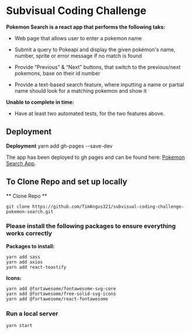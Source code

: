 # Subvisual Coding Challenge

**Pokemon Search is a react app that performs the following taks:**

- Web page that allows user to enter a pokemon name

- Submit a query to Pokeapi and display the given pokémon's name, number, sprite or error message if no match is found

- Provide “Previous” & “Next” buttons, that switch to the previous/next pokemons, base on their id number

- Provide a text-based search feature, where inputting a name or partial name should look for a matching pokemon and show it

**Unable to complete in time:**

- Have at least two automated tests, for the two features above. 

## Deployment

**Deployment**
yarn add gh-pages --save-dev

The app has been deployed to gh pages and can be found here: [Pokemon Search App](https://timangus321.github.io/subvisual-coding-challenge-pokemon-search/).

## To Clone Repo and set up locally

** Clone Repo **

```
git clone https://github.com/TimAngus321/subvisual-coding-challenge-pokemon-search.git
```

### Please install the following packages to ensure everything works correctly

**Packages to install:**
```
yarn add sass
yarn add axios
yarn add react-toastify
```

**Icons:**
```
yarn add @fortawesome/fontawesome-svg-core
yarn add @fortawesome/free-solid-svg-icons
yarn add @fortawesome/react-fontawesome
```

### Run a local server

```
yarn start
```
